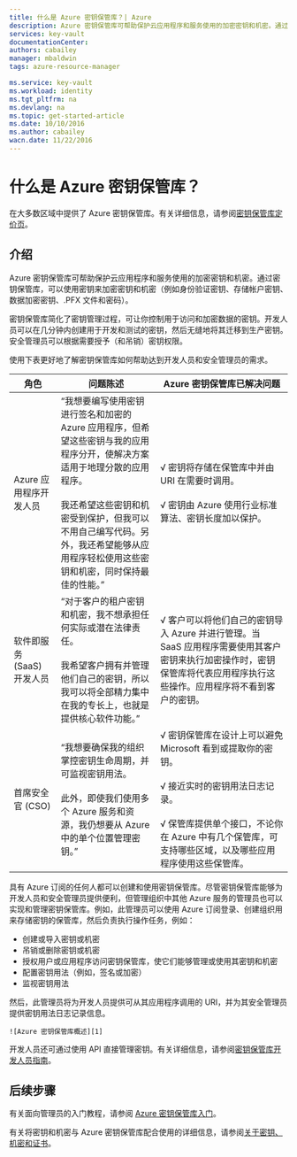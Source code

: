 ```yaml
---
title: 什么是 Azure 密钥保管库？| Azure
description: Azure 密钥保管库可帮助保护云应用程序和服务使用的加密密钥和机密。通过 Azure 密钥保管库，客户可以使用受硬件安全模块 (HSM) 保护的密钥，来加密密钥和机密（例如身份验证密钥、存储帐户密钥、数据加密密钥、.PFX 文件和密码）。
services: key-vault
documentationCenter: 
authors: cabailey
manager: mbaldwin
tags: azure-resource-manager

ms.service: key-vault
ms.workload: identity
ms.tgt_pltfrm: na
ms.devlang: na
ms.topic: get-started-article
ms.date: 10/10/2016
ms.author: cabailey
wacn.date: 11/22/2016
---
```


# 什么是 Azure 密钥保管库？

在大多数区域中提供了 Azure 密钥保管库。有关详细信息，请参阅[密钥保管库定价页](https://www.azure.cn/pricing/details/key-vault/)。

## 介绍

Azure 密钥保管库可帮助保护云应用程序和服务使用的加密密钥和机密。通过密钥保管库，可以使用密钥来加密密钥和机密（例如身份验证密钥、存储帐户密钥、数据加密密钥、.PFX 文件和密码）。

密钥保管库简化了密钥管理过程，可让你控制用于访问和加密数据的密钥。开发人员可以在几分钟内创建用于开发和测试的密钥，然后无缝地将其迁移到生产密钥。安全管理员可以根据需要授予（和吊销）密钥权限。

使用下表更好地了解密钥保管库如何帮助达到开发人员和安全管理员的需求。

| 角色 | 问题陈述 | Azure 密钥保管库已解决问题 |
| ------------- |-------------|-----|
| Azure 应用程序开发人员 | “我想要编写使用密钥进行签名和加密的 Azure 应用程序，但希望这些密钥与我的应用程序分开，使解决方案适用于地理分散的应用程序。<br/><br/>我还希望这些密钥和机密受到保护，但我可以不用自己编写代码。另外，我还希望能够从应用程序轻松使用这些密钥和机密，同时保持最佳的性能。” | √ 密钥将存储在保管库中并由 URI 在需要时调用。<br/><br/> √ 密钥由 Azure 使用行业标准算法、密钥长度加以保护。
| 软件即服务 (SaaS) 开发人员 |“对于客户的租户密钥和机密，我不想承担任何实际或潜在法律责任。<br/><br/>我希望客户拥有并管理他们自己的密钥，所以我可以将全部精力集中在我的专长上，也就是提供核心软件功能。” | √ 客户可以将他们自己的密钥导入 Azure 并进行管理。当 SaaS 应用程序需要使用其客户密钥来执行加密操作时，密钥保管库将代表应用程序执行这些操作。应用程序将不看到客户的密钥。|
| 首席安全官 (CSO) | “我想要确保我的组织掌控密钥生命周期，并可监视密钥用法。<br/><br/>此外，即使我们使用多个 Azure 服务和资源，我仍想要从 Azure 中的单个位置管理密钥。” |√ 密钥保管库在设计上可以避免 Microsoft 看到或提取你的密钥。<br/><br/>√ 接近实时的密钥用法日志记录。<br/><br/>√ 保管库提供单个接口，不论你在 Azure 中有几个保管库，可支持哪些区域，以及哪些应用程序使用这些保管库。 |

具有 Azure 订阅的任何人都可以创建和使用密钥保管库。尽管密钥保管库能够为开发人员和安全管理员提供便利，但管理组织中其他 Azure 服务的管理员也可以实现和管理密钥保管库。例如，此管理员可以使用 Azure 订阅登录、创建组织用来存储密钥的保管库，然后负责执行操作任务，例如：

+ 创建或导入密钥或机密
+ 吊销或删除密钥或机密
+ 授权用户或应用程序访问密钥保管库，使它们能够管理或使用其密钥和机密
+ 配置密钥用法（例如，签名或加密）
+ 监视密钥用法

然后，此管理员将为开发人员提供可从其应用程序调用的 URI，并为其安全管理员提供密钥用法日志记录信息。

    ![Azure 密钥保管库概述][1]

开发人员还可通过使用 API 直接管理密钥。有关详细信息，请参阅[密钥保管库开发人员指南](./key-vault-developers-guide.md)。

## 后续步骤

有关面向管理员的入门教程，请参阅 [Azure 密钥保管库入门](./key-vault-get-started.md)。

有关将密钥和机密与 Azure 密钥保管库配合使用的详细信息，请参阅[关于密钥、机密和证书](https://msdn.microsoft.com/zh-cn/library/azure/dn903623(v=azure.1).aspx)。

<!--Image references-->

[1]: ./media/key-vault-whatis/AzureKeyVault_overview.png

<!---HONumber=Mooncake_1114_2016-->

